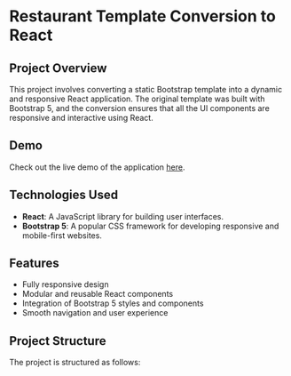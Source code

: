 # Restaurant Template Conversion to React

## Project Overview

This project involves converting a static Bootstrap template into a dynamic and responsive React application. The original template was built with Bootstrap 5, and the conversion ensures that all the UI components are responsive and interactive using React.

## Demo

Check out the live demo of the application [here](https://akm005.github.io/resturant_templete/).

## Technologies Used

- **React**: A JavaScript library for building user interfaces.
- **Bootstrap 5**: A popular CSS framework for developing responsive and mobile-first websites.

## Features

- Fully responsive design
- Modular and reusable React components
- Integration of Bootstrap 5 styles and components
- Smooth navigation and user experience

## Project Structure

The project is structured as follows:


